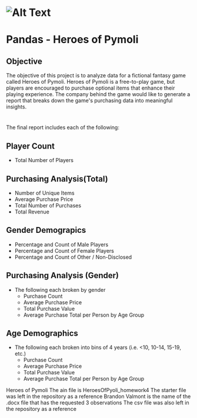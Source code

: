 # ![Alt Text](https://www.bing.com/th?id=OIP.MttTLWDg79zrqMuVkzBN1gHaEK&w=288&h=168&c=7&o=5&pid=1.7)
# Pandas - Heroes of Pymoli
## Objective
The objective of this project is to analyze data for a fictional fantasy game called Heroes of Pymoli. Heroes of Pymoli is a free-to-play game, but players are encouraged to purchase optional items that enhance their playing experience.  The company behind the game would like to generate a report that breaks down the game's purchasing data into meaningful insights.

#
The final report includes each of the following:

## Player Count
  * Total Number of Players
  
## Purchasing Analysis(Total)
  * Number of Unique Items
  * Average Purchase Price
  * Total Number of Purchases
  * Total Revenue
  
## Gender Demograpics
  * Percentage and Count of Male Players
  * Percentage and Count of Female Players
  * Percentage and Count of Other / Non-Disclosed
  
## Purchasing Analysis (Gender)
 * The following each broken by gender
   * Purchase Count
   * Average Purchase Price
   * Total Purchase Value
   * Average Purchase Total per Person by Age Group

## Age Demographics
 * The following each broken into bins of 4 years (i.e. <10, 10-14, 15-19, etc.)
   * Purchase Count
   * Average Purchase Price
   * Total Purchase Value
   * Average Purchase Total per Person by Age Group

















Heroes of Pymoli
The ain file is HeroesOfPyoli_homework4
The starter file was left in the repository as a reference
Brandon Valmont is the name of the .docx file that has the requested 3 observations
The csv file was also left in the repository as a reference
